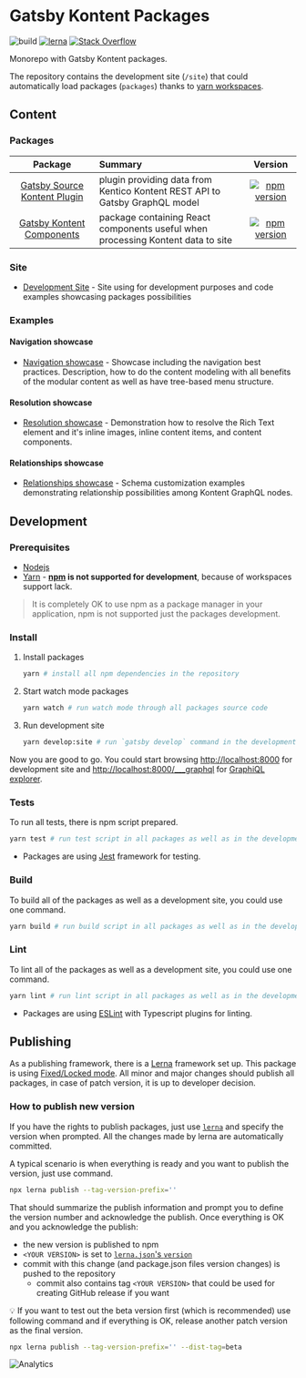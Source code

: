 # Gatsby Kontent Packages

![build](https://github.com/Kentico/gatsby-source-kontent/workflows/build/badge.svg)
[![lerna](https://img.shields.io/badge/maintained%20with-lerna-cc00ff.svg)](https://lerna.js.org/)
[![Stack Overflow](https://img.shields.io/badge/Stack%20Overflow-ASK%20NOW-FE7A16.svg?logo=stackoverflow&logoColor=white)](https://stackoverflow.com/tags/kentico-kontent)

Monorepo with Gatsby Kontent packages.

The repository contains the development site (`/site`) that could automatically load packages (`packages`) thanks to [yarn workspaces](https://classic.yarnpkg.com/en/docs/workspaces/).

## Content

### Packages

|                                 Package                                 | Summary                                                                         |                                                                        Version                                                                         |
| :---------------------------------------------------------------------: | :------------------------------------------------------------------------------ | :----------------------------------------------------------------------------------------------------------------------------------------------------: |
| [Gatsby Source Kontent Plugin](/packages/gatsby-source-kontent#readme)  | plugin providing data from Kentico Kontent REST API to Gatsby GraphQL model     |     [![npm version](https://badge.fury.io/js/%40kentico%2Fgatsby-source-kontent.svg)](https://badge.fury.io/js/%40kentico%2Fgatsby-source-kontent)     |
| [Gatsby Kontent Components](/packages/gatsby-kontent-components#readme) | package containing React components useful when processing Kontent data to site | [![npm version](https://badge.fury.io/js/%40kentico%2Fgatsby-kontent-components.svg)](https://badge.fury.io/js/%40kentico%2Fgatsby-kontent-components) |

### Site

- [Development Site](/site#readme) - Site using for development purposes and code examples showcasing packages possibilities

### Examples

#### Navigation showcase

- [Navigation showcase](/examples/navigation#readme) - Showcase including the navigation best practices. Description, how to do the content modeling with all benefits of the modular content as well as have tree-based menu structure.

#### Resolution showcase

- [Resolution showcase](/examples/resolution#readme) - Demonstration how to resolve the Rich Text element and it's inline images, inline content items, and content components.

#### Relationships showcase

- [Relationships showcase](/examples/relationships#readme) - Schema customization examples demonstrating relationship possibilities among Kontent GraphQL nodes.

## Development

### Prerequisites

- [Nodejs](https://nodejs.org/en/)
- [Yarn](https://yarnpkg.com/) - **[npm](https://www.npmjs.com/) is not supported for development**, because of workspaces support lack.

> It is completely OK to use npm as a package manager in your application, npm is not supported just the packages development.

### Install

1. Install packages

   ```sh
   yarn # install all npm dependencies in the repository
   ```

2. Start watch mode packages

   ```sh
   yarn watch # run watch mode through all packages source code
   ```

3. Run development site

   ```sh
   yarn develop:site # run `gatsby develop` command in the development site
   ```

Now you are good to go. You could start browsing <http://localhost:8000> for development site and <http://localhost:8000/___graphql> for [GraphiQL explorer](https://github.com/graphql/graphiql/blob/master/packages/graphiql/README.md).

### Tests

To run all tests, there is npm script prepared.

```sh
yarn test # run test script in all packages as well as in the development site
```

- Packages are using [Jest](http://jest.org/) framework for testing.

### Build

To build all of the packages as well as a development site, you could use one command.

```sh
yarn build # run build script in all packages as well as in the development site
```

### Lint

To lint all of the packages as well as a development site, you could use one command.

```sh
yarn lint # run lint script in all packages as well as in the development site
```

- Packages are using [ESLint](https://eslint.org/) with Typescript plugins for linting.

## Publishing

As a publishing framework, there is a [Lerna](https://github.com/lerna/lerna) framework set up. This package is using [Fixed/Locked mode](https://github.com/lerna/lerna#fixedlocked-mode-default). All minor and major changes should publish all packages, in case of patch version, it is up to developer decision.

### How to publish new version

If you have the rights to publish packages, just use [`lerna`](https://github.com/lerna/lerna/tree/master/commands/publish#readme) and specify the version when prompted. All the changes made by lerna are automatically committed.

A typical scenario is when everything is ready and you want to publish the version, just use command.

```sh
npx lerna publish --tag-version-prefix=''
```

That should summarize the publish information and prompt you to define the version number and acknowledge the publish. Once everything is OK and you acknowledge the publish:

- the new version is published to npm
- `<YOUR VERSION>` is set to [`lerna.json`'s `version`](lerna.json)
- commit with this change (and package.json files version changes) is pushed to the repository
  - commit also contains tag `<YOUR VERSION>` that could be used for creating GitHub release if you want

:bulb: If you want to test out the beta version first (which is recommended) use following command and if everything is OK, release another patch version as the final version.

```sh
npx lerna publish --tag-version-prefix='' --dist-tag=beta
```

![Analytics](https://kentico-ga-beacon.azurewebsites.net/api/UA-69014260-4/Kentico/kontent-gatsby-packages?pixel)
